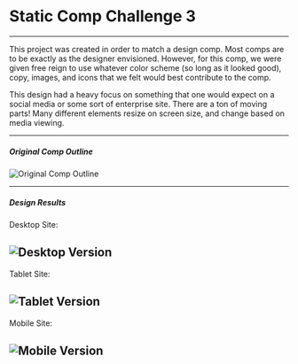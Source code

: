 # Static Comp Challenge 3
---

This project was created in order to match a design comp. Most comps are to be exactly as the designer envisioned. However, for this comp, we were given free reign to use whatever color scheme (so long as it looked good), copy, images, and icons that we felt would best contribute to the comp.

This design had a heavy focus on something that one would expect on a social media or some sort of enterprise site. There are a ton of moving parts! Many different elements resize on screen size, and change based on media viewing. 

---
##### Original Comp Outline

![Original Comp Outline](https://github.com/cbandrow/cb-comp-challenge-3/blob/master/images/static-comp-challenge-3.jpg)

---

##### Design Results

Desktop Site:

![Desktop Version](https://github.com/cbandrow/cb-comp-challenge-3/blob/master/images/sc3-desktop.png)
---
Tablet Site:

![Tablet Version](https://github.com/cbandrow/cb-comp-challenge-2/blob/master/images/sc3-tablet.png)
---

Mobile Site:

![Mobile Version](https://github.com/cbandrow/cb-comp-challenge-2/blob/master/images/sc3-mobile.png)
---
